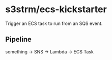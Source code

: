 # s3strm/ecs-kickstarter

Trigger an ECS task to run from an SQS event.


## Pipeline

something -> SNS -> Lambda -> ECS Task
